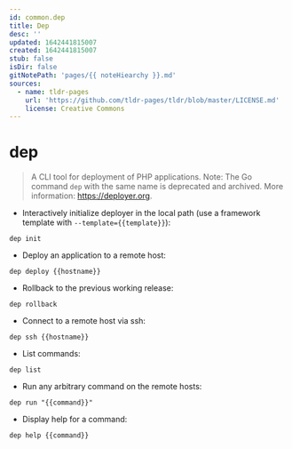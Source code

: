 ```yaml
---
id: common.dep
title: Dep
desc: ''
updated: 1642441815007
created: 1642441815007
stub: false
isDir: false
gitNotePath: 'pages/{{ noteHiearchy }}.md'
sources:
  - name: tldr-pages
    url: 'https://github.com/tldr-pages/tldr/blob/master/LICENSE.md'
    license: Creative Commons
---
```

# dep

> A CLI tool for deployment of PHP applications.
> Note: The Go command `dep` with the same name is deprecated and archived.
> More information: <https://deployer.org>.

- Interactively initialize deployer in the local path (use a framework template with `--template={{template}}`):

`dep init`

- Deploy an application to a remote host:

`dep deploy {{hostname}}`

- Rollback to the previous working release:

`dep rollback`

- Connect to a remote host via ssh:

`dep ssh {{hostname}}`

- List commands:

`dep list`

- Run any arbitrary command on the remote hosts:

`dep run "{{command}}"`

- Display help for a command:

`dep help {{command}}`

